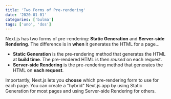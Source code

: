 ```yaml
---
title: 'Two Forms of Pre-rendering'
date: '2020-01-01'
categories: ['bulma']
tags: ['uno', 'dos']
---
```


Next.js has two forms of pre-rendering: **Static Generation** and **Server-side Rendering**. The difference is in **when** it generates the HTML for a page...

- **Static Generation** is the pre-rendering method that generates the HTML at **build time**. The pre-rendered HTML is then _reused_ on each request.
- **Server-side Rendering** is the pre-rendering method that generates the HTML on **each request**.

Importantly, Next.js lets you **choose** which pre-rendering form to use for each page. You can create a "hybrid" Next.js app by using Static Generation for most pages and using Server-side Rendering for others.
